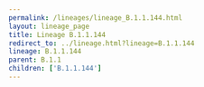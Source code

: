 ```yaml
---
permalink: /lineages/lineage_B.1.1.144.html
layout: lineage_page
title: Lineage B.1.1.144
redirect_to: ../lineage.html?lineage=B.1.1.144
lineage: B.1.1.144
parent: B.1.1
children: ['B.1.1.144']
---
```

